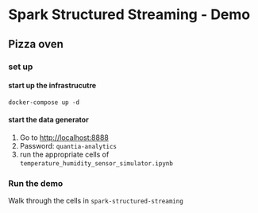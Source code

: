 # Spark Structured Streaming - Demo
## Pizza oven

### set up

#### start up the infrastrucutre

```
docker-compose up -d
```

#### start the data generator

1. Go to [http://localhost:8888](http://localhost:8888) 
2. Password: `quantia-analytics`
3. run the appropriate cells of `temperature_humidity_sensor_simulator.ipynb`

### Run the demo

Walk through the cells in `spark-structured-streaming`


